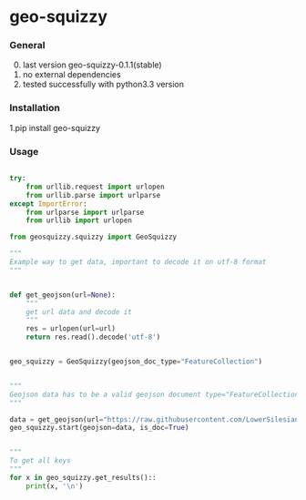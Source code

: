 # geo-squizzy

### General

0. last version geo-squizzy-0.1.1(stable)
1. no external dependencies
3. tested successfully with python3.3 version

### Installation

1.pip install geo-squizzy

### Usage

```python

try:
    from urllib.request import urlopen
    from urllib.parse import urlparse
except ImportError:
    from urlparse import urlparse
    from urllib import urlopen

from geosquizzy.squizzy import GeoSquizzy

"""
Example way to get data, important to decode it on utf-8 format
"""


def get_geojson(url=None):
    """
    get url data and decode it
    """
    res = urlopen(url=url)
    return res.read().decode('utf-8')


geo_squizzy = GeoSquizzy(geojson_doc_type="FeatureCollection")


"""
Geojson data has to be a valid geojson document type="FeatureCollection"
"""

data = get_geojson(url="https://raw.githubusercontent.com/LowerSilesians/geo-squizzy/master/build_big_data/test_data/ExampleDataPoint.json")
geo_squizzy.start(geojson=data, is_doc=True)


"""
To get all keys
"""
for x in geo_squizzy.get_results()::
    print(x, '\n')

```



